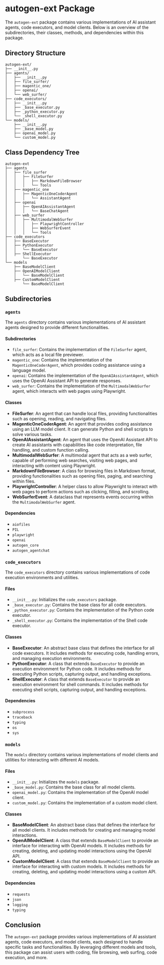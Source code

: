 # autogen-ext Package

The `autogen-ext` package contains various implementations of AI assistant agents, code executors, and model clients. Below is an overview of the subdirectories, their classes, methods, and dependencies within this package.

## Directory Structure

```
autogen-ext/
├── __init__.py
├── agents/
│   ├── __init__.py
│   ├── file_surfer/
│   ├── magentic_one/
│   ├── openai/
│   └── web_surfer/
├── code_executors/
│   ├── __init__.py
│   ├── _base_executor.py
│   ├── _python_executor.py
│   └── _shell_executor.py
└── models/
    ├── __init__.py
    ├── _base_model.py
    ├── openai_model.py
    └── custom_model.py
```

## Class Dependency Tree

```plaintext
autogen-ext
├── agents
│   ├── file_surfer
│   │   ├── FileSurfer
│   │   │   ├── MarkdownFileBrowser
│   │   │   └── Tools
│   ├── magentic_one
│   │   ├── MagenticOneCoderAgent
│   │   │   └── AssistantAgent
│   ├── openai
│   │   ├── OpenAIAssistantAgent
│   │   │   └── BaseChatAgent
│   ├── web_surfer
│   │   ├── MultimodalWebSurfer
│   │   │   ├── PlaywrightController
│   │   │   ├── WebSurferEvent
│   │   │   └── Tools
├── code_executors
│   ├── BaseExecutor
│   ├── PythonExecutor
│   │   └── BaseExecutor
│   ├── ShellExecutor
│       └── BaseExecutor
└── models
    ├── BaseModelClient
    ├── OpenAIModelClient
    │   └── BaseModelClient
    ├── CustomModelClient
        └── BaseModelClient
```

## Subdirectories

### `agents`

The `agents` directory contains various implementations of AI assistant agents designed to provide different functionalities.

#### Subdirectories

- `file_surfer`: Contains the implementation of the `FileSurfer` agent, which acts as a local file previewer.
- `magentic_one`: Contains the implementation of the `MagenticOneCoderAgent`, which provides coding assistance using a language model.
- `openai`: Contains the implementation of the `OpenAIAssistantAgent`, which uses the OpenAI Assistant API to generate responses.
- `web_surfer`: Contains the implementation of the `MultimodalWebSurfer` agent, which interacts with web pages using Playwright.

#### Classes

- **FileSurfer**: An agent that can handle local files, providing functionalities such as opening, reading, and navigating files.
- **MagenticOneCoderAgent**: An agent that provides coding assistance using an LLM model client. It can generate Python and shell scripts to solve various tasks.
- **OpenAIAssistantAgent**: An agent that uses the OpenAI Assistant API to create AI assistants with capabilities like code interpretation, file handling, and custom function calling.
- **MultimodalWebSurfer**: A multimodal agent that acts as a web surfer, capable of performing web searches, visiting web pages, and interacting with content using Playwright.
- **MarkdownFileBrowser**: A class for browsing files in Markdown format, providing functionalities such as opening files, paging, and searching within files.
- **PlaywrightController**: A helper class to allow Playwright to interact with web pages to perform actions such as clicking, filling, and scrolling.
- **WebSurferEvent**: A dataclass that represents events occurring within the `MultimodalWebSurfer` agent.

#### Dependencies

- `aiofiles`
- `PIL`
- `playwright`
- `openai`
- `autogen_core`
- `autogen_agentchat`

### `code_executors`

The `code_executors` directory contains various implementations of code execution environments and utilities.

#### Files

- `__init__.py`: Initializes the `code_executors` package.
- `_base_executor.py`: Contains the base class for all code executors.
- `_python_executor.py`: Contains the implementation of the Python code executor.
- `_shell_executor.py`: Contains the implementation of the Shell code executor.

#### Classes

- **BaseExecutor**: An abstract base class that defines the interface for all code executors. It includes methods for executing code, handling errors, and managing execution environments.
- **PythonExecutor**: A class that extends `BaseExecutor` to provide an execution environment for Python code. It includes methods for executing Python scripts, capturing output, and handling exceptions.
- **ShellExecutor**: A class that extends `BaseExecutor` to provide an execution environment for shell commands. It includes methods for executing shell scripts, capturing output, and handling exceptions.

#### Dependencies

- `subprocess`
- `traceback`
- `typing`
- `os`
- `sys`

### `models`

The `models` directory contains various implementations of model clients and utilities for interacting with different AI models.

#### Files

- `__init__.py`: Initializes the `models` package.
- `_base_model.py`: Contains the base class for all model clients.
- `openai_model.py`: Contains the implementation of the OpenAI model client.
- `custom_model.py`: Contains the implementation of a custom model client.

#### Classes

- **BaseModelClient**: An abstract base class that defines the interface for all model clients. It includes methods for creating and managing model interactions.
- **OpenAIModelClient**: A class that extends `BaseModelClient` to provide an interface for interacting with OpenAI models. It includes methods for creating, deleting, and updating model interactions using the OpenAI API.
- **CustomModelClient**: A class that extends `BaseModelClient` to provide an interface for interacting with custom models. It includes methods for creating, deleting, and updating model interactions using a custom API.

#### Dependencies

- `requests`
- `json`
- `logging`
- `typing`

## Conclusion

The `autogen-ext` package provides various implementations of AI assistant agents, code executors, and model clients, each designed to handle specific tasks and functionalities. By leveraging different models and tools, this package can assist users with coding, file browsing, web surfing, code execution, and more.